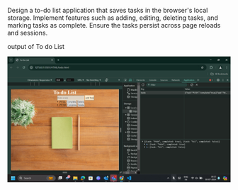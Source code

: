 Design a to-do list application that saves tasks in the browser's local storage. 
Implement features such as adding, editing, deleting tasks, and marking tasks as complete. 
Ensure the tasks persist across page reloads and sessions. 


output of To do List

![output](/Assets/output.png)
 

